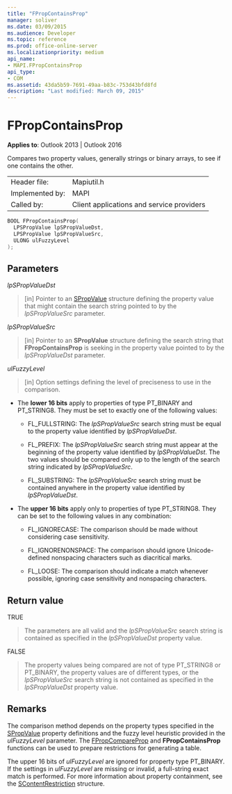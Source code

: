```yaml
---
title: "FPropContainsProp"
manager: soliver
ms.date: 03/09/2015
ms.audience: Developer
ms.topic: reference
ms.prod: office-online-server
ms.localizationpriority: medium
api_name:
- MAPI.FPropContainsProp
api_type:
- COM
ms.assetid: 43da5b59-7691-49aa-b83c-753d43bfd8fd
description: "Last modified: March 09, 2015"
---
```


# FPropContainsProp

**Applies to**: Outlook 2013 | Outlook 2016 
  
Compares two property values, generally strings or binary arrays, to see if one contains the other. 
  
|||
|:-----|:-----|
|Header file:  <br/> |Mapiutil.h  <br/> |
|Implemented by:  <br/> |MAPI  <br/> |
|Called by:  <br/> |Client applications and service providers  <br/> |
   
```cpp
BOOL FPropContainsProp(
  LPSPropValue lpSPropValueDst,
  LPSPropValue lpSPropValueSrc,
  ULONG ulFuzzyLevel
);
```

## Parameters

_lpSPropValueDst_
  
> [in] Pointer to an [SPropValue](spropvalue.md) structure defining the property value that might contain the search string pointed to by the  _lpSPropValueSrc_ parameter. 
    
_lpSPropValueSrc_
  
> [in] Pointer to an **SPropValue** structure defining the search string that **FPropContainsProp** is seeking in the property value pointed to by the  _lpSPropValueDst_ parameter. 
    
_ulFuzzyLevel_
  
> [in] Option settings defining the level of preciseness to use in the comparison. 

  - The **lower 16 bits** apply to properties of type PT_BINARY and PT_STRING8. They must be set to exactly one of the following values:
      
    - FL_FULLSTRING: The  _lpSPropValueSrc_ search string must be equal to the property value identified by  _lpSPropValueDst_.
        
    - FL_PREFIX: The  _lpSPropValueSrc_ search string must appear at the beginning of the property value identified by  _lpSPropValueDst_. The two values should be compared only up to the length of the search string indicated by  _lpSPropValueSrc_. 
        
    - FL_SUBSTRING: The  _lpSPropValueSrc_ search string must be contained anywhere in the property value identified by  _lpSPropValueDst_. 
      
  - The **upper 16 bits** apply only to properties of type PT_STRING8. They can be set to the following values in any combination:
    
    - FL_IGNORECASE: The comparison should be made without considering case sensitivity. 
        
    - FL_IGNORENONSPACE: The comparison should ignore Unicode-defined nonspacing characters such as diacritical marks. 
        
    - FL_LOOSE: The comparison should indicate a match whenever possible, ignoring case sensitivity and nonspacing characters.
    
## Return value

TRUE 
  
> The parameters are all valid and the  _lpSPropValueSrc_ search string is contained as specified in the _lpSPropValueDst_ property value. 
    
FALSE 
  
> The property values being compared are not of type PT_STRING8 or PT_BINARY, the property values are of different types, or the  _lpSPropValueSrc_ search string is not contained as specified in the _lpSPropValueDst_ property value. 
    
## Remarks

The comparison method depends on the property types specified in the [SPropValue](spropvalue.md) property definitions and the fuzzy level heuristic provided in the _ulFuzzyLevel_ parameter. The [FPropCompareProp](fpropcompareprop.md) and **FPropContainsProp** functions can be used to prepare restrictions for generating a table. 
  
The upper 16 bits of  _ulFuzzyLevel_ are ignored for property type PT_BINARY. If the settings in  _ulFuzzyLevel_ are missing or invalid, a full-string exact match is performed. For more information about property containment, see the [SContentRestriction](scontentrestriction.md) structure. 
  

